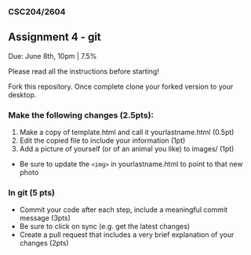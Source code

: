### CSC204/2604
## Assignment 4 - git

Due: June 8th, 10pm | 7.5%

Please read all the instructions before starting!

Fork this repository. Once complete clone your forked version to your desktop.

### Make the following changes (2.5pts):

1. Make a copy of template.html and call it yourlastname.html (0.5pt)
2.  Edit the copied file to include your information (1pt)
3.  Add a picture of yourself (or of an animal you like) to images/ (1pt)
  * Be sure to update the `<img>` in yourlastname.html to point to that new photo

### In git (5 pts)

* Commit your code after each step, include a meaningful commit message (3pts)
* Be sure to click on sync (e.g. get the latest changes)
* Create a pull request that includes a very brief explanation of your changes (2pts)
